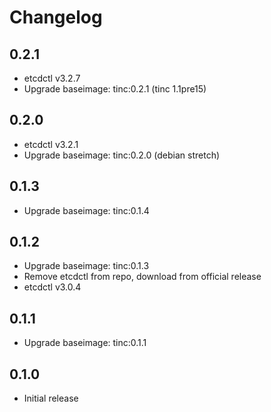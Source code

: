 # Changelog

## 0.2.1
 - etcdctl v3.2.7
 - Upgrade baseimage: tinc:0.2.1 (tinc 1.1pre15)

## 0.2.0
  - etcdctl v3.2.1
  - Upgrade baseimage: tinc:0.2.0 (debian stretch)

## 0.1.3
  - Upgrade baseimage: tinc:0.1.4

## 0.1.2
  - Upgrade baseimage: tinc:0.1.3
  - Remove etcdctl from repo, download from official release
  - etcdctl v3.0.4

## 0.1.1
  - Upgrade baseimage: tinc:0.1.1

## 0.1.0
  - Initial release
